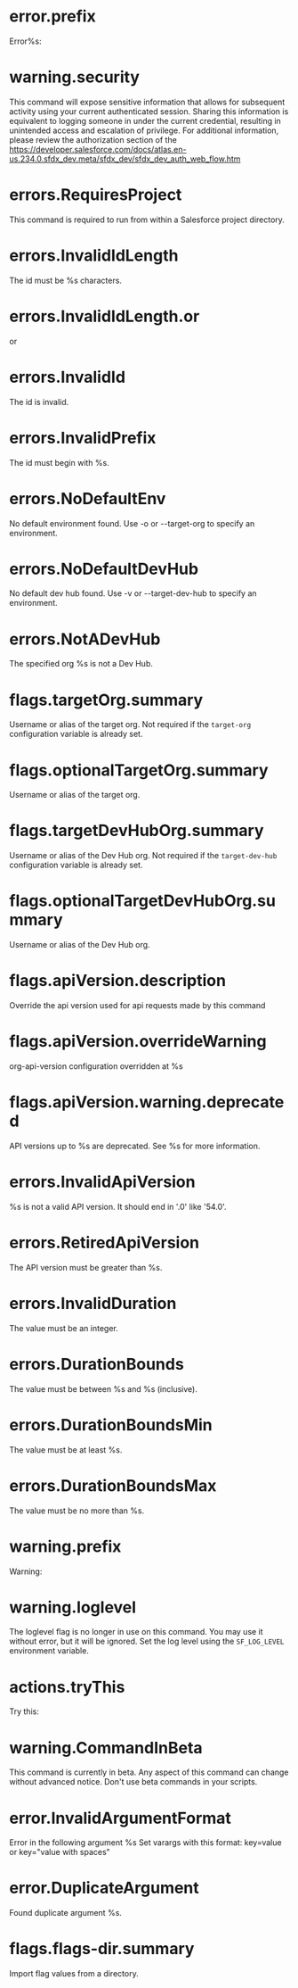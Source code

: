 # error.prefix

Error%s:

# warning.security

This command will expose sensitive information that allows for subsequent activity using your current authenticated session. Sharing this information is equivalent to logging someone in under the current credential, resulting in unintended access and escalation of privilege. For additional information, please review the authorization section of the <https://developer.salesforce.com/docs/atlas.en-us.234.0.sfdx_dev.meta/sfdx_dev/sfdx_dev_auth_web_flow.htm>

# errors.RequiresProject

This command is required to run from within a Salesforce project directory.

# errors.InvalidIdLength

The id must be %s characters.

# errors.InvalidIdLength.or

or

# errors.InvalidId

The id is invalid.

# errors.InvalidPrefix

The id must begin with %s.

# errors.NoDefaultEnv

No default environment found. Use -o or --target-org to specify an environment.

# errors.NoDefaultDevHub

No default dev hub found. Use -v or --target-dev-hub to specify an environment.

# errors.NotADevHub

The specified org %s is not a Dev Hub.

# flags.targetOrg.summary

Username or alias of the target org. Not required if the `target-org` configuration variable is already set.

# flags.optionalTargetOrg.summary

Username or alias of the target org.

# flags.targetDevHubOrg.summary

Username or alias of the Dev Hub org. Not required if the `target-dev-hub` configuration variable is already set.

# flags.optionalTargetDevHubOrg.summary

Username or alias of the Dev Hub org.

# flags.apiVersion.description

Override the api version used for api requests made by this command

# flags.apiVersion.overrideWarning

org-api-version configuration overridden at %s

# flags.apiVersion.warning.deprecated

API versions up to %s are deprecated. See %s for more information.

# errors.InvalidApiVersion

%s is not a valid API version. It should end in '.0' like '54.0'.

# errors.RetiredApiVersion

The API version must be greater than %s.

# errors.InvalidDuration

The value must be an integer.

# errors.DurationBounds

The value must be between %s and %s (inclusive).

# errors.DurationBoundsMin

The value must be at least %s.

# errors.DurationBoundsMax

The value must be no more than %s.

# warning.prefix

Warning:

# warning.loglevel

The loglevel flag is no longer in use on this command. You may use it without error, but it will be ignored.
Set the log level using the `SF_LOG_LEVEL` environment variable.

# actions.tryThis

Try this:

# warning.CommandInBeta

This command is currently in beta. Any aspect of this command can change without advanced notice. Don't use beta commands in your scripts.

# error.InvalidArgumentFormat

Error in the following argument
%s
Set varargs with this format: key=value or key="value with spaces"

# error.DuplicateArgument

Found duplicate argument %s.

# flags.flags-dir.summary

Import flag values from a directory.
